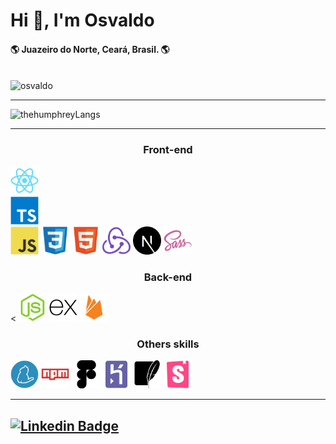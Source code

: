 <h1>Hi 👋, I'm Osvaldo</h1>
<h4>🌎 Juazeiro do Norte, Ceará, Brasil. 🌎</h4>


<br/>
<a>
<img src="https://github-readme-stats.vercel.app/api?username=osvaldosoares-hub&show_icons=true&theme=dracula&count_private=true&include_all_commits=true" alt="osvaldo" />
</a>

----

<img src="https://github-readme-stats.vercel.app/api/top-langs/?username=osvaldosoares-hub&layout=compact&langs_count=6&theme=dracula" alt="thehumphreyLangs" />

----

<h3 align="center">Front-end</h3>
<div display="flex" flex-wrap="wrap">
<img src="https://github.com/devicons/devicon/blob/master/icons/react/react-original.svg" alt="react" width="45" height="45"/>
<br/>
<img src="https://github.com/devicons/devicon/blob/master/icons/typescript/typescript-original.svg" alt="typescript" width="45" height="45"/> 
<br/>
<img src="https://github.com/devicons/devicon/blob/master/icons/javascript/javascript-original.svg" alt="javascript" width="45" height="45"/> 
<img src="https://github.com/devicons/devicon/blob/master/icons/css3/css3-original.svg" alt="css3" width="45" height="45"/> 
<img src="https://github.com/devicons/devicon/blob/master/icons/html5/html5-original.svg" alt="html5" width="45" height="45"/> 
<img src="https://github.com/devicons/devicon/blob/master/icons/redux/redux-original.svg" alt="redux" width="45" height="45"/> 
<img src="https://github.com/devicons/devicon/blob/master/icons/nextjs/nextjs-original.svg" alt="bootstrap" width="45" height="45"/>
<img src="https://github.com/devicons/devicon/blob/master/icons/sass/sass-original.svg" alt="bootstrap" width="45" height="45"/>
<div/>

<h3 align="center">Back-end</h3>

<
<img src="https://github.com/devicons/devicon/blob/master/icons/nodejs/nodejs-original.svg" alt="nodejs" width="45" height="45"/> 
<img src="https://github.com/devicons/devicon/blob/master/icons/express/express-original.svg" alt="express" width="45" height="45"/>
<img src="https://github.com/devicons/devicon/blob/master/icons/firebase/firebase-plain.svg" alt="express" width="45" height="45"/>


<h3 align="center">Others skills</h3>

<img src="https://github.com/devicons/devicon/blob/master/icons/yarn/yarn-original.svg" alt="yarn" width="45" height="45"/>
<img src="https://github.com/devicons/devicon/blob/master/icons/npm/npm-original-wordmark.svg" alt="express" width="45" height="45"/>
<img src="https://github.com/devicons/devicon/blob/master/icons/figma/figma-plain.svg" alt="express" width="45" height="45"/>
<img src="https://github.com/devicons/devicon/blob/master/icons/heroku/heroku-plain.svg" alt="express" width="45" height="45"/>
<img src="https://github.com/devicons/devicon/blob/master/icons/sqlite/sqlite-plain.svg" alt="express" width="45" height="45"/>
<img src="https://github.com/devicons/devicon/blob/master/icons/storybook/storybook-original.svg" alt="express" width="45" height="45"/>

----
[![Linkedin Badge](https://img.shields.io/badge/-LinkedIn-blue?style=flat-square&logo=Linkedin&logoColor=white&link=https://www.linkedin.com/in/osvaldo-soa-4264211b5/)]((https://www.linkedin.com/in/osvaldo-soa-4264211b5/))
----
